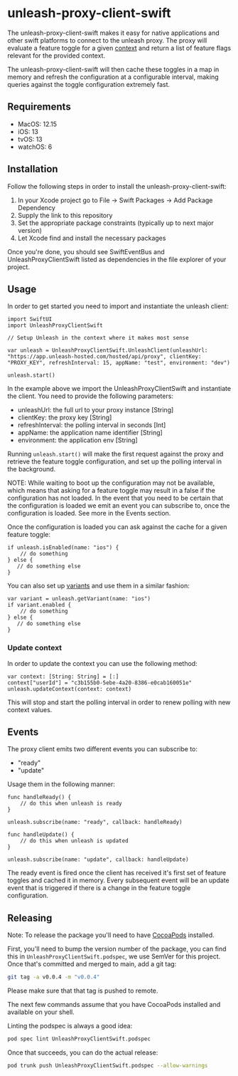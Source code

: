 # unleash-proxy-client-swift

The unleash-proxy-client-swift makes it easy for native applications and other swift platforms to connect to the unleash proxy. The proxy will evaluate a feature toggle for a given [context](https://docs.getunleash.io/docs/user_guide/unleash_context) and return a list of feature flags relevant for the provided context.

The unleash-proxy-client-swift will then cache these toggles in a map in memory and refresh the configuration at a configurable interval, making queries against the toggle configuration extremely fast.

## Requirements
- MacOS: 12.15
- iOS: 13
- tvOS: 13
- watchOS: 6

## Installation
Follow the following steps in order to install the unleash-proxy-client-swift:

1. In your Xcode project go to File -> Swift Packages -> Add Package Dependency
2. Supply the link to this repository
3. Set the appropriate package constraints (typically up to next major version)
4. Let Xcode find and install the necessary packages

Once you're done, you should see SwiftEventBus and UnleashProxyClientSwift listed as dependencies in the file explorer of your project.

## Usage
In order to get started you need to import and instantiate the unleash client:

```
import SwiftUI
import UnleashProxyClientSwift

// Setup Unleash in the context where it makes most sense

var unleash = UnleashProxyClientSwift.UnleashClient(unleashUrl: "https://app.unleash-hosted.com/hosted/api/proxy", clientKey: "PROXY_KEY", refreshInterval: 15, appName: "test", environment: "dev")

unleash.start()
```

In the example above we import the UnleashProxyClientSwift and instantiate the client. You need to provide the following parameters:

- unleashUrl: the full url to your proxy instance [String]
- clientKey: the proxy key [String]
- refreshInterval: the polling interval in seconds [Int]
- appName: the application name identifier [String]
- environment: the application env [String]

Running `unleash.start()` will make the first request against the proxy and retrieve the feature toggle configuration, and set up the polling interval in the background.

NOTE: While waiting to boot up the configuration may not be available, which means that asking for a feature toggle may result in a false if the configuration has not loaded. In the event that you need to be certain that the configuration is loaded we emit an event you can subscribe to, once the configuration is loaded. See more in the Events section.

Once the configuration is loaded you can ask against the cache for a given feature toggle:
```
if unleash.isEnabled(name: "ios") {
    // do something
} else {
   // do something else
}
```

You can also set up [variants](https://docs.getunleash.io/docs/advanced/toggle_variants) and use them in a similar fashion:
```
var variant = unleash.getVariant(name: "ios")
if variant.enabled {
    // do something
} else {
   // do something else
}
```

### Update context
In order to update the context you can use the following method:
```
var context: [String: String] = [:]
context["userId"] = "c3b155b0-5ebe-4a20-8386-e0cab160051e"
unleash.updateContext(context: context)
```

This will stop and start the polling interval in order to renew polling with new context values.

## Events

The proxy client emits two different events you can subscribe to:

- "ready"
- "update"

Usage them in the following manner:
```
func handleReady() {
    // do this when unleash is ready
}

unleash.subscribe(name: "ready", callback: handleReady)

func handleUpdate() {
    // do this when unleash is updated
}

unleash.subscribe(name: "update", callback: handleUpdate)
```

The ready event is fired once the client has received it's first set of feature toggles and cached it in memory. Every subsequent event will be an update event that is triggered if there is a change in the feature toggle configuration.

## Releasing

Note: To release the package you'll need to have [CocoaPods](https://cocoapods.org/) installed.

First, you'll need to bump the version number of the package, you can find this in `UnleashProxyClientSwift.podspec`, we use SemVer for this project. Once that's committed and merged to main, add a git tag:

```sh
git tag -a v0.0.4 -m "v0.0.4"
```

Please make sure that that tag is pushed to remote.

The next few commands assume that you have CocoaPods installed and available on your shell.

Linting the podspec is always a good idea:

```sh
pod spec lint UnleashProxyClientSwift.podspec
```

Once that succeeds, you can do the actual release:

```sh
pod trunk push UnleashProxyClientSwift.podspec --allow-warnings
```